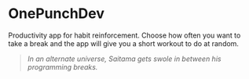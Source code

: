 # OnePunchDev

Productivity app for habit reinforcement. Choose how often you want to take a break and the app will give you a short workout to do at random.

> _In an alternate universe, Saitama gets swole in between his programming breaks._
